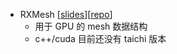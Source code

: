 - RXMesh [[slides](https://www.ece.ucdavis.edu/~ahdhn/files/RXMesh_SIGGRAPH2021.pdf)][[repo](https://github.com/owensgroup/RXMesh)]
  - 用于 GPU 的 mesh 数据结构
  - c++/cuda 目前还没有 taichi 版本
